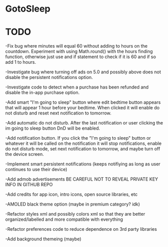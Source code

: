 # GotoSleep

# TODO
-Fix bug where minutes will equal 60 without adding to hours on the countdown. Experiment with using Math.round() with the hours finding function, otherwise just use and if statement to check if it is 60 and if so add 1 to hours.

-Investigate bug where turning off ads on 5.0 and possibly above does not disable the persistent notifications option.

-Investigate code to detect when a purchase has been refunded and disable the in-app purchase option.

-Add smart "I'm going to sleep" button where edit bedtime button appears that will appear 1 hour before your bedtime. When clicked it will enable do not disturb and reset next notification to tomorrow.

-Add automatic do not disturb. After the last notification or user clicking the im going to sleep button DnD will be enabled.

-Add notification button. If you click the "I'm going to sleep" button or whatever it will be called on the notification it will stop notifications, enable do not disturb mode, set next notification to tomorrow, and maybe turn off the device screen.

-Implement smart persistent notifications (keeps notifiying as long as user continues to use their device)

-Add admob advertisements BE CAREFUL NOT TO REVEAL PRIVATE KEY INFO IN GITHUB REPO

-Add credits for app icon, intro icons, open source libraries, etc

-AMOLED black theme option (maybe in premium category? idk)

-Refactor styles xml and possibly colors xml so that they are better organized/labelled and more compatible with everything

-Refactor preferences code to reduce dependence on 3rd party libraries

-Add background themeing (maybe)

